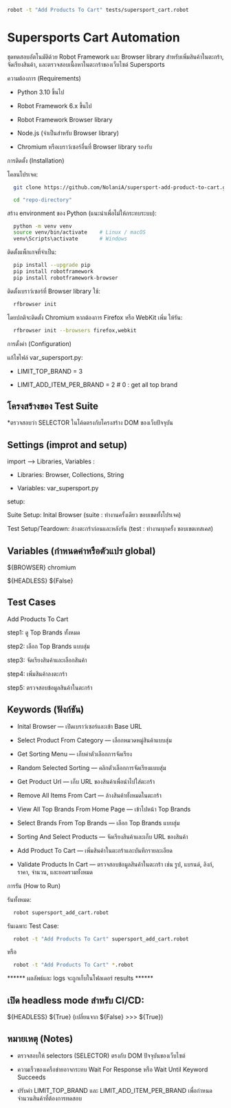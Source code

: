 ```bash
robot -t "Add Products To Cart" tests/supersport_cart.robot
```

# Supersports Cart Automation

ชุดทดสอบอัตโนมัติด้วย Robot Framework และ Browser library สำหรับเพิ่มสินค้าในตะกร้า, จัดเรียงสินค้า, และตรวจสอบเนื้อหาในตะกร้าของเว็บไซต์ Supersports

ความต้องการ (Requirements)

- Python 3.10 ขึ้นไป

- Robot Framework 6.x ขึ้นไป

- Robot Framework Browser library

- Node.js (จำเป็นสำหรับ Browser library)

- Chromium หรือเบราว์เซอร์อื่นที่ Browser library รองรับ

การติดตั้ง (Installation)

โคลนโปรเจค:
```bash
  git clone https://github.com/NolaniA/supersport-add-product-to-cart.git
```

```bash
  cd "repo-directory"
```


สร้าง environment ของ Python (แนะนำเพื่อไม่ให้กระทบระบบ):
```bash
  python -m venv venv
  source venv/bin/activate    # Linux / macOS
  venv\Scripts\activate       # Windows
```


ติดตั้งแพ็กเกจที่จำเป็น:
```bash
  pip install --upgrade pip
  pip install robotframework
  pip install robotframework-browser
```


ติดตั้งเบราว์เซอร์ที่ Browser library ใช้:
```bash
  rfbrowser init
```


โดยปกติจะติดตั้ง Chromium หากต้องการ Firefox หรือ WebKit เพิ่ม ให้รัน:
```bash
  rfbrowser init --browsers firefox,webkit
```
  

การตั้งค่า (Configuration)

แก้ไขไฟล์ var_supersport.py:

  - LIMIT_TOP_BRAND = 3

  - LIMIT_ADD_ITEM_PER_BRAND = 2  # 0 : get all top brand 



## โครงสร้างของ Test Suite
*ตรวจสอบว่า SELECTOR ในโค้ดตรงกับโครงสร้าง DOM ของเว็บปัจจุบัน

## Settings (improt and setup)

import --> Libraries,  Variables :

  - Libraries: Browser, Collections, String

  - Variables: var_supersport.py

setup:

Suite Setup: Inital Browser  (suite : ทำงานครั้งเดียว ขอบเขตทั้งโปรเจค)

Test Setup/Teardown: ล้างตะกร้าก่อนและหลังรัน (test : ทำงานทุกครั้ง ขอบเขตเทสเคส)

## Variables (กำหนดค่าหรือตัวแปร global)

${BROWSER}    chromium

${HEADLESS}   ${False}


## Test Cases

Add Products To Cart

  step1: ดู Top Brands ทั้งหมด

  step2: เลือก Top Brands แบบสุ่ม

  step3: จัดเรียงสินค้าและเลือกสินค้า

  step4: เพิ่มสินค้าลงตะกร้า

  step5: ตรวจสอบข้อมูลสินค้าในตะกร้า

## Keywords (ฟังก์ชัน)

 - Inital Browser — เปิดเบราว์เซอร์และเข้า Base URL

 - Select Product From Category — เลือกหมวดหมู่สินค้าแบบสุ่ม

 - Get Sorting Menu — เก็บค่าตัวเลือกการจัดเรียง

 - Random Selected Sorting — คลิกตัวเลือกการจัดเรียงแบบสุ่ม

 - Get Product Url — เก็บ URL ของสินค้าเพื่อนำไปใส่ตะกร้า

 - Remove All Items From Cart — ล้างสินค้าทั้งหมดในตะกร้า

 - View All Top Brands From Home Page — เข้าไปหน้า Top Brands

 - Select Brands From Top Brands — เลือก Top Brands แบบสุ่ม

 - Sorting And Select Products — จัดเรียงสินค้าและเก็บ URL ของสินค้า

 - Add Product To Cart — เพิ่มสินค้าในตะกร้าและบันทึกรายละเอียด

 - Validate Products In Cart — ตรวจสอบข้อมูลสินค้าในตะกร้า เช่น รูป, แบรนด์, ลิงก์, ราคา, จำนวน, และยอดรวมทั้งหมด

การรัน (How to Run)

รันทั้งหมด:
```bash
  robot supersport_add_cart.robot
```


รันเฉพาะ Test Case:
```bash
  robot -t "Add Products To Cart" supersport_add_cart.robot
```

หรือ
```bash
  robot -t "Add Products To Cart" *.robot
```

  ****** ผลลัพธ์และ logs จะถูกเก็บในโฟลเดอร์ results ******

## เปิด headless mode สำหรับ CI/CD: 

${HEADLESS}   ${True}   (เปลี่ยนจาก ${False} >>> ${True})


## หมายเหตุ (Notes)

 - ตรวจสอบให้ selectors (SELECTOR) ตรงกับ DOM ปัจจุบันของเว็บไซต์

 - ความเร็วของเครือข่ายอาจกระทบ Wait For Response หรือ Wait Until Keyword Succeeds

 - ปรับค่า LIMIT_TOP_BRAND และ LIMIT_ADD_ITEM_PER_BRAND เพื่อกำหนดจำนวนสินค้าที่ต้องการทดสอบ
